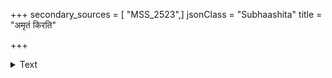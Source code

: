+++
secondary_sources = [ "MSS_2523",]
jsonClass = "Subhaashita"
title = "अमृतं किरति"

+++

<details><summary>Text</summary>

अमृतं किरति हिमांशुर् विषमेव फणी समुद्गिरति।  
गुणमेव वक्ति साधुर् दोषमसाधुः प्रकाशयति॥
</details>
